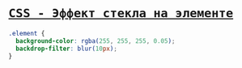 # [`CSS - Эффект стекла на элементе`](./index.md)

```css
.element {
  background-color: rgba(255, 255, 255, 0.05);
  backdrop-filter: blur(10px);
}
```
